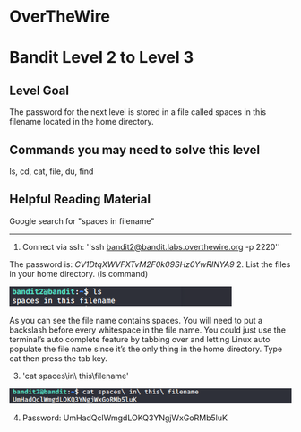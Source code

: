 # OverTheWire

# Bandit Level 2 to Level 3

## Level Goal

The password for the next level is stored in a file called spaces in this filename located in the home directory.

## Commands you may need to solve this level

ls, cd, cat, file, du, find 

## Helpful Reading Material
 
 Google search for "spaces in filename"

 --------------------------------------------------------------------------------

 1. Connect via ssh:
        ''ssh bandit2@bandit.labs.overthewire.org -p 2220''

The password is: *CV1DtqXWVFXTvM2F0k09SHz0YwRINYA9* 
 2. List the files in your home directory. (ls command)
 
 ![list files in home directory](images/level2to3.listing.spaces.file.name.linux.png?raw=true)

As you can see the file name contains spaces. You will need to put a backslash before every whitespace in the file name. You could just use the terminal’s auto complete feature by tabbing over and letting Linux auto populate the file name since it’s the only thing in the home directory. Type cat then press the tab key. 
 
 3. 'cat spaces\in\ this\filename'

 ![list files in home directory](images/level2to3.reading.spaces.file.name.linux.png?raw=true)

 4. Password: UmHadQclWmgdLOKQ3YNgjWxGoRMb5luK

